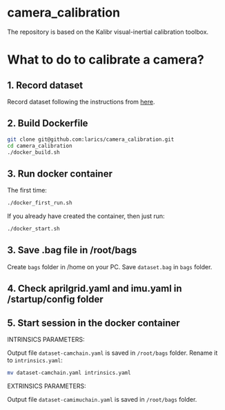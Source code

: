 # camera_calibration
The repository is based on the Kalibr visual-inertial calibration toolbox.

# What to do to calibrate a camera?
## 1. Record dataset
Record dataset following the instructions from [here](https://gist.github.com/aivano/216e867906534db66d70c3f9972e9e3b).
## 2. Build Dockerfile
```sh
git clone git@github.com:larics/camera_calibration.git
cd camera_calibration
./docker_build.sh
```
## 3. Run docker container
The first time:
```sh
./docker_first_run.sh
```
If you already have created the container, then just run:
```sh
./docker_start.sh
```
## 3. Save .bag file in /root/bags
Create `bags` folder in /home on your PC.
Save `dataset.bag` in `bags` folder.

## 4. Check aprilgrid.yaml and imu.yaml in /startup/config folder 
## 5. Start session in the docker container
INTRINSICS PARAMETERS:

Output file `dataset-camchain.yaml` is saved in `/root/bags` folder.
Rename it to `intrinsics.yaml`:
```sh
mv dataset-camchain.yaml intrinsics.yaml
```

EXTRINSICS PARAMETERS:

Output file `dataset-camimuchain.yaml` is saved in `/root/bags` folder.

